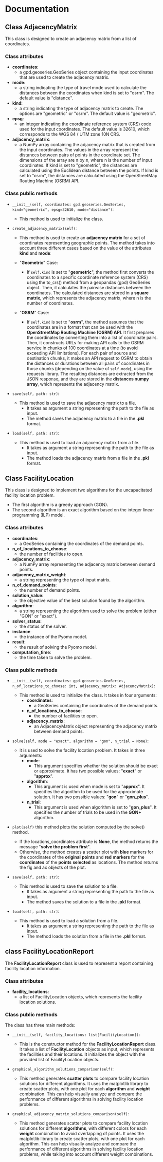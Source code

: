 # Documentation

## Class AdjacencyMatrix
This class is designed to create an adjacency matrix from a list of coordinates. 

### Class attributes
- **coordinates**: 
  - a gpd.geoseries.GeoSeries object containing the input coordinates that are used to create the adjacency matrix.
- **mode**: 
  - a string indicating the type of travel mode used to calculate the distances between the coordinates when kind is set to "osrm". The default value is "distance".
- **kind**: 
  - a string indicating the type of adjacency matrix to create. The options are "geometric" or "osrm". The default value is "geometric".
- **epsg**: 
  - an integer indicating the coordinate reference system (CRS) code used for the input coordinates. The default value is 32610, which corresponds to the WGS 84 / UTM zone 10N CRS.
- **adjacency_matrix**: 
  - a NumPy array containing the adjacency matrix that is created from the input coordinates. The values in the array represent the distances between pairs of points in the coordinate set. The dimensions of the array are n by n, where n is the number of input coordinates. If kind is set to "geometric", the distances are calculated using the Euclidean distance between the points. If kind is set to "osrm", the distances are calculated using the OpenStreetMap Routing Machine (OSRM) API.

### Class public methods
  
- `__init__(self, coordinates: gpd.geoseries.GeoSeries, kind="geometric", epsg=32610, mode="distance")`:
  - This method is used to initialize the class.


- `create_adjacency_matrix(self)`:
  - This method is used to create an **adjacency matrix** for a set of coordinates representing geographic points. The method takes into account three different cases based on the value of the attributes **kind** and **mode**:

  - "**Geometric**" Case:
    - If `self.kind` is set to "**geometric**", the method first converts the coordinates to a specific coordinate reference system (CRS) using the to_crs() method from a geopandas (gpd) GeoSeries object. Then, it calculates the pairwise distances between the coordinates. The calculated distances are stored in a **square matrix**, which represents the adjacency matrix, where n is the number of coordinates.

  - "**OSRM**" Case:
    - If `self.kind` is set to "**osrm**", the method assumes that the coordinates are in a format that can be used with the **OpenStreetMap Routing Machine (OSRM) API**. It first prepares the coordinates by converting them into a list of coordinate pairs. Then, it constructs URLs for making API calls to the OSRM service in chunks of 100 coordinates at a time (to avoid exceeding API limitations). For each pair of source and destination chunks, it makes an API request to OSRM to obtain the distances or durations between all pairs of coordinates in those chunks (depending on the value of `self.mode`), using the requests library. The resulting distances are extracted from the JSON response, and they are stored in the **distances numpy array**, which represents the adjacency matrix.

- `save(self, path: str)`:
  - This method is used to save the adjacency matrix to a file. 
    - It takes as argument a string representing the path to the file as input. 
    - The method saves the adjacency matrix to a file in the **.pkl** format.

- `load(self, path: str)`:
  - This method is used to load an adjacency matrix from a file. 
    - It takes as argument a string representing the path to the file as input. 
    - The method loads the adjacency matrix from a file in the **.pkl** format.

## Class FacilityLocation 
This class is designed to implement two algorithms for the uncapacitated facility location problem. 
- The first algorithm is a greedy approach (GON). 
- The second algorithm is an exact algorithm based on the integer linear programming (ILP) model.

### Class attributes
- **coordinates**: 
  - a GeoSeries containing the coordinates of the demand points.
- **n_of_locations_to_choose**: 
  - the number of facilities to open.
- **adjacency_matrix**: 
  - a NumPy array representing the adjacency matrix between demand points.
- **adjacency_matrix_weight**: 
  - a string representing the type of input matrix.
- **n_of_demand_points**: 
  - the number of demand points.
- **solution_value**: 
  - the objective value of the best solution found by the algorithm.
- **algorithm**: 
  - a string representing the algorithm used to solve the problem (either "GON" or "exact").
- **solver_status**: 
  - the status of the solver.
- **instance**: 
  - the instance of the Pyomo model.
- **result**: 
  - the result of solving the Pyomo model.
- **computation_time**: 
  - the time taken to solve the problem.

### Class public methods

- `__init__(self, coordinates: gpd.geoseries.GeoSeries, n_of_locations_to_choose: int, adjacency_matrix: AdjacencyMatrix)`:
  - This method is used to initialize the class. It takes in four arguments:
    - **coordinates**: 
      - a GeoSeries containing the coordinates of the demand points.
    - **n_of_locations_to_choose**: 
      - the number of facilities to open.
    - **adjacency_matrix**: 
      - an AdjacencyMatrix object representing the adjacency matrix between demand points.

- `solve(self, mode = "exact", algorithm = "gon", n_trial = None)`: 
  - It is used to solve the facility location problem. It takes in three arguments:
    - **mode**: 
      - This argument specifies whether the solution should be exact or approximate. It has two possible values: "**exact**" or "**approx**".
    - **algorithm**: 
      - This argument is used when mode is set to "**approx**". It specifies the algorithm to be used for the approximate solution. It has two possible values: "**gon**" or "**gon_plus**".
    - **n_trial**: 
      - This argument is used when algorithm is set to "**gon_plus**". It specifies the number of trials to be used in the **GON+** algorithm.

- `plot(self)` this method plots the solution computed by the solve() method. 
  - If the locations_coordinates attribute is **None**, the method returns the message "**solve the problem first**". 
  - Otherwise, the method creates a scatter plot with **blue** markers for the coordinates of the **original** **points** and **red** **markers** for the **coordinates** of the **points** **selected** as locations. The method returns the fig and ax objects of the plot.

- `save(self, path: str)`:
  - This method is used to save the solution to a file. 
    - It takes as argument a string representing the path to the file as input. 
    - The method saves the solution to a file in the **.pkl** format.

- `load(self, path: str)`:
  - This method is used to load a solution from a file. 
    - It takes as argument a string representing the path to the file as input. 
    - The method loads the solution from a file in the **.pkl** format.

## class FacilityLocationReport
The **FacilityLocationReport** class is used to represent a report containing facility location information. 

### Class attributes
- **facility_locations**: 
  - a list of FacilityLocation objects, which represents the facility location solutions.

### Class public methods
The class has three main methods:

- `__init__(self, facility_locations: list[FacilityLocation])`: 
  - This is the constructor method for the **FacilityLocationReport** class. It takes a list of **FacilityLocation** objects as input, which represents the facilities and their locations. It initializes the object with the provided list of FacilityLocation objects.

- `graphical_algorithm_solutions_comparison(self)`: 
  - This method generates **scatter plots** to compare facility location solutions for different algorithms. It uses the matplotlib library to create scatter plots, with one plot for each **algorithm** and **weight** combination. This can help visually analyze and compare the performance of different algorithms in solving facility location problems.

- `graphical_adjacency_matrix_solutions_comparison(self)`: 
  - This method generates scatter plots to compare facility location solutions for different **algorithms**, with different colors for each **weight** combination to avoid overlapping of points. It uses the matplotlib library to create scatter plots, with one plot for each algorithm. This can help visually analyze and compare the performance of different algorithms in solving facility location problems, while taking into account different weight combinations.